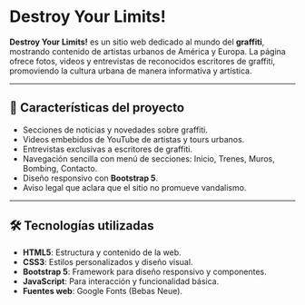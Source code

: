 # Destroy Your Limits!  

**Destroy Your Limits!** es un sitio web dedicado al mundo del **graffiti**, mostrando contenido de artistas urbanos de América y Europa. La página ofrece fotos, videos y entrevistas de reconocidos escritores de graffiti, promoviendo la cultura urbana de manera informativa y artística.

---

## 📌 Características del proyecto
- Secciones de noticias y novedades sobre graffiti.
- Videos embebidos de YouTube de artistas y tours urbanos.
- Entrevistas exclusivas a escritores de graffiti.
- Navegación sencilla con menú de secciones: Inicio, Trenes, Muros, Bombing, Contacto.
- Diseño responsivo con **Bootstrap 5**.
- Aviso legal que aclara que el sitio no promueve vandalismo.

---

## 🛠 Tecnologías utilizadas
- **HTML5**: Estructura y contenido de la web.
- **CSS3**: Estilos personalizados y diseño visual.
- **Bootstrap 5**: Framework para diseño responsivo y componentes.
- **JavaScript**: Para interacción y funcionalidad básica.
- **Fuentes web**: Google Fonts (Bebas Neue).


